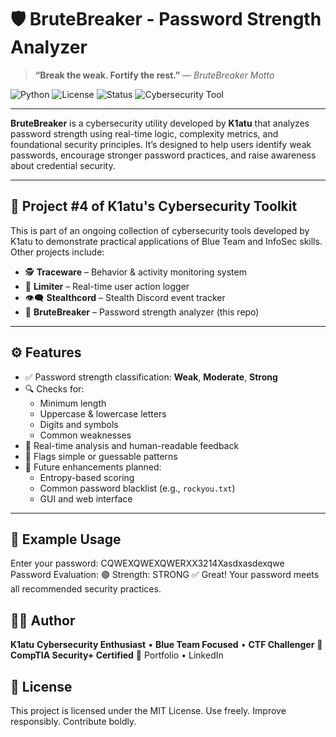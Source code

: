# 🛡️ BruteBreaker - Password Strength Analyzer

> **“Break the weak. Fortify the rest.”** — *BruteBreaker Motto*

![Python](https://img.shields.io/badge/Python-3.8%2B-blue?logo=python&logoColor=white)
![License](https://img.shields.io/badge/License-MIT-green)
![Status](https://img.shields.io/badge/Status-Active-brightgreen)
![Cybersecurity Tool](https://img.shields.io/badge/Focus-Cybersecurity-informational)

---

**BruteBreaker** is a cybersecurity utility developed by **K1atu** that analyzes password strength using real-time logic, complexity metrics, and foundational security principles. It’s designed to help users identify weak passwords, encourage stronger password practices, and raise awareness about credential security.

---

## 📂 Project #4 of K1atu's Cybersecurity Toolkit

This is part of an ongoing collection of cybersecurity tools developed by K1atu to demonstrate practical applications of Blue Team and InfoSec skills.  
Other projects include:

- 🕵️ **Traceware** – Behavior & activity monitoring system  
- 🎯 **Limiter** – Real-time user action logger  
- 👁️‍🗨️ **Stealthcord** – Stealth Discord event tracker  
- 🔐 **BruteBreaker** – Password strength analyzer (this repo)

---

## ⚙️ Features

- ✅ Password strength classification: **Weak**, **Moderate**, **Strong**
- 🔍 Checks for:
  - Minimum length
  - Uppercase & lowercase letters
  - Digits and symbols
  - Common weaknesses
- 💬 Real-time analysis and human-readable feedback
- 🚫 Flags simple or guessable patterns
- 🧠 Future enhancements planned:
  - Entropy-based scoring
  - Common password blacklist (e.g., `rockyou.txt`)
  - GUI and web interface

---

## 🧪 Example Usage

Enter your password: CQWEXQWEXQWERXX3214Xasdxasdexqwe
Password Evaluation: 🟢 Strength: STRONG ✅ Great! Your password meets all recommended security practices.

## 👨‍💻 Author

**K1atu**
**Cybersecurity Enthusiast** • **Blue Team Focused** • **CTF Challenger**
**📜 CompTIA Security+ Certified**
🔗 Portfolio • LinkedIn 

## 📜 License

This project is licensed under the MIT License.
Use freely. Improve responsibly. Contribute boldly.